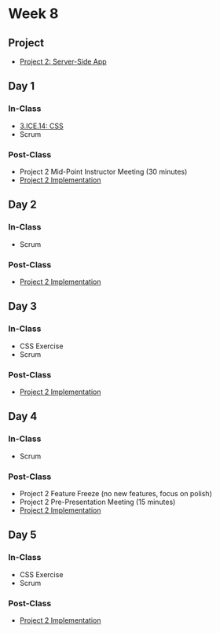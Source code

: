 # Week 8

## Project

* [Project 2: Server-Side App](../../projects/project-2-server-side-app.md)

## Day 1

### In-Class

* [3.ICE.14: CSS](../../3-back-end-application/3.ice-in-class-exercises/3.ice.14-css-practice.md)
* Scrum

### Post-Class

* Project 2 Mid-Point Instructor Meeting \(30 minutes\)
* [Project 2 Implementation](../../projects/project-2-server-side-app.md#recommended-order-of-implementation)

## Day 2

### In-Class

* Scrum

### Post-Class

* [Project 2 Implementation](../../projects/project-2-server-side-app.md#recommended-order-of-implementation)

## Day 3

### In-Class

* CSS Exercise
* Scrum

### Post-Class

* [Project 2 Implementation](../../projects/project-2-server-side-app.md#recommended-order-of-implementation)

## Day 4

### In-Class

* Scrum

### Post-Class

* Project 2 Feature Freeze \(no new features, focus on polish\)
* Project 2 Pre-Presentation Meeting \(15 minutes\)
* [Project 2 Implementation](../../projects/project-2-server-side-app.md#recommended-order-of-implementation)

## Day 5

### In-Class

* CSS Exercise
* Scrum

### Post-Class

* [Project 2 Implementation](../../projects/project-2-server-side-app.md#recommended-order-of-implementation)

